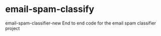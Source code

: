 # email-spam-classify
email-spam-classifier-new
End to end code for the email spam classifier project
